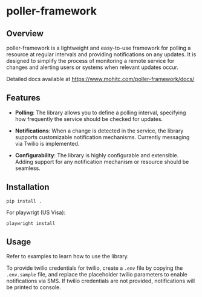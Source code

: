 # poller-framework

## Overview

poller-framework is a lightweight and easy-to-use framework for polling a resource at regular intervals and providing notifications on any updates. It is designed to simplify the process of monitoring a remote service for changes and alerting users or systems when relevant updates occur.

Detailed docs available at https://www.mohitc.com/poller-framework/docs/

## Features

- **Polling**: The library allows you to define a polling interval, specifying how frequently the service should be checked for updates.

- **Notifications**: When a change is detected in the service, the library supports customizable notification mechanisms. Currently messaging via Twilio is implemented.

- **Configurability**: The library is highly configurable and extensible. Adding support for any notification mechanism or resource should be seamless.
## Installation

`pip install .`

For playwrigt (US Visa):

`playwright install`

## Usage
Refer to examples to learn how to use the library.

To provide twilio credentials for twilio, create a `.env` file by copying the `.env.sample` file, and replace the placeholder twilio parameters to enable notifications via SMS.
If twilio credentials are not provided, notifications will be printed to console.
